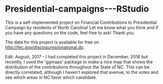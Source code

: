 # Presidential-campaigns---RStudio
This is a self-implemented project on Financial Contributions to Presidential Campaign by residents of North Carolina! Let me know what you think and if you have any questions on the code, feel free to ask! Thank you. 

The data for this project is available for free on http://fec.gov/disclosurep/pnational.do. 

Edit: August, 2017 - I had completed this project in December, 2016 but recently, I used the 'ggmaps' package to make a nice map that shows the distribution of the contributions throughout the State of NC. This can be directly correlated, although I haven't explored that avenue, to the votes and see which areas in NC favor which candidate. 
